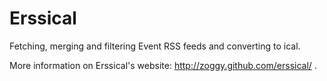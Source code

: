 Erssical
========

Fetching, merging and filtering Event RSS feeds and converting to ical.

More information on Erssical's website: http://zoggy.github.com/erssical/ .